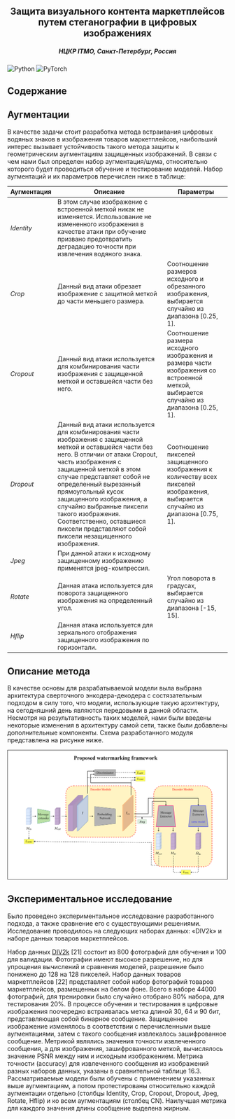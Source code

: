 <h2 align="center">Защита визуального контента маркетплейсов путем стеганографии в цифровых изображениях</h2>
<h5 align="center">НЦКР ITMO, Санкт-Петербург, Россия</h5>

![Python](https://img.shields.io/badge/python-3670A0?style=for-the-badge&logo=python&logoColor=ffdd54)
![PyTorch](https://img.shields.io/badge/PyTorch-%23EE4C2C.svg?style=for-the-badge&logo=PyTorch&logoColor=white)


## Содержание



## Аугментации

В качестве задачи стоит разработка метода встраивания цифровых водяных знаков в изображения товаров маркетплейсов, наибольший интерес вызывает устойчивость такого метода защиты к геометрическим аугментациям защищенных изображений. В связи с чем нами был определен набор аугментация/шума, относительно которого будет проводиться обучение и тестирование моделей. Набор аугментаций и их параметров перечислен ниже в таблице:

| Аугментация       | Описание                                        | Параметры        |
| -------------     |-------------                                    | -------------    |
| *Identity*         | В этом случае изображение с встроенной меткой никак не изменяется. Использование не измененного изображения в качестве атаки при обучение призвано  предотвратить деградацию точности при извлечения водяного знака.   | |
| *Crop*              | Данный вид атаки обрезает изображение с защитной меткой до части меньшего размера. | Соотношение размеров исходного и обрезанного изображения, выбирается случайно из диапазона [0.25, 1].|
| *Cropout*           | Данный вид атаки используется для комбинирования части изображения с защищенной меткой и оставшейся части без него. | Соотношение размера исходного изображения и размера части изображения со встроенной меткой, выбирается случайно из диапазона [0.25, 1]. |
| *Dropout*           | Данный вид атаки используется для комбинирования части изображения с защищенной меткой и оставшейся части без него. В отличии от атаки Cropout, часть изображения с защищенной меткой в этом случае представляет собой не определенный вырезанный прямоугольный кусок защищенного изображения, а случайно выбранные пиксели такого изображения. Соответственно, оставшиеся пиксели представляют собой пиксели незащищенного изображения. | Соотношение пикселей защищенного изображения к количеству всех пикселей изображения, выбирается случайно из диапазона [0.75, 1].| 
| *Jpeg*              | При данной атаки к исходному защищенному изображению применятся jpeg-компрессия. |  | 
| *Rotate*            | Данная атака используется для поворота защищенного изображения на определенный угол. | Угол поворота в градусах, выбирается случайно из диапазона [-15, 15]. |
| *Hflip*             | Данная атака используется для зеркального отображения защищенного изображения по горизонтали. |  |

## Описание метода

В качестве основы для разрабатываемой модели выла выбрана архитектура сверточного энкодера-декодера с состязательным подходом в силу того, что модели, использующие такую архитектуру, на сегодняшний день являются передовыми в данной области.  Несмотря на результативность таких моделей, нами были введены некоторые изменения в архитектуру самой сети, также были добавлены дополнительные компоненты. Схема разработанного модуля представлена на рисунке ниже. 

<p align="center">
<img src="https://github.com/avgurov2000/Sber_marketplace/blob/main/report/ProposedModel.png" width="800"/>
</p>

## Экспериментальное исследование

Было проведено экспериментальное исследование разработанного подхода, а также сравнение его с существующими решениями. Исследование проводилось на следующих наборах данных: «DIV2k» и наборе данных товаров маркетплейсов. 

Набор данных [DIV2k](https://www.kaggle.com/datasets/paramaggarwal/fashion-product-images-dataset) [21] состоит из 800 фотографий для обучения и 100 для валидации. Фотографии имеют высокое разрешение, но для упрощения вычислений и сравнения моделей, разрешение было понижено до 128 на 128 пикселей. 
Набор данных товаров маркетплейсов [22] представляет собой набор фотографий товаров маркетплейсов, размещенных на белом фоне. Всего в наборе 44000 фотографий, для тренировки было случайно отобрано 80% набора, для тестирования 20%.
В процессе обучения и тестирования в цифровые изображения поочередно встраивалась метка длиной 30, 64 и 90 бит, представляющая собой бинарное сообщение. Защищенное изображение изменялось в соответствии с перечисленными выше аугментациями, затем с такого сообщения извлекалось зашифрованное сообщение. Метрикой являлись значения точности извлеченного сообщения, а для изображения, зашифрованного меткой, вычислялось значение PSNR между ним и исходным изображением.
Метрика точности (accuracy) для извлеченного сообщения из изображений разных наборов данных, указаны в сравнительной таблице 16.3. Рассматриваемые модели были обучены с применением указанных выше аугментациям, а потом протестированы относительно каждой аугментации отдельно (столбцы Identity, Crop, Cropout, Dropout, Jpeg, Rotate, Hflip) и ко всем аугментациям (столбец CN). Наилучшая метрика для каждого значения длины сообщение выделена жирным.
